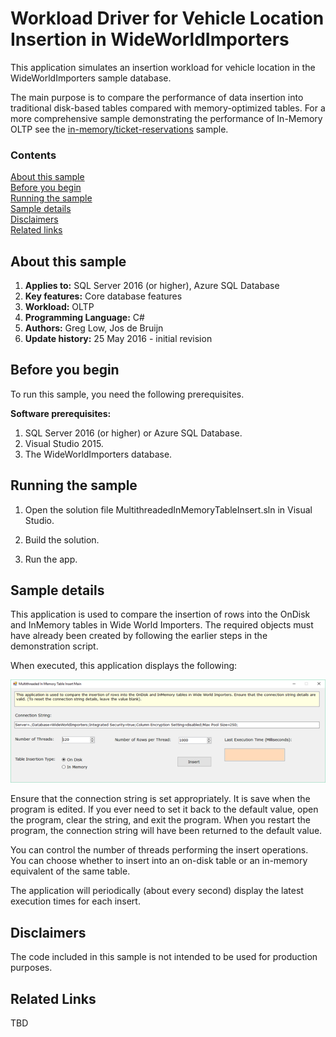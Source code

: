 # Workload Driver for Vehicle Location Insertion in WideWorldImporters

This application simulates an insertion workload for vehicle location in the WideWorldImporters sample database.

The main purpose is to compare the performance of data insertion into traditional disk-based tables compared with memory-optimized tables. For a more comprehensive sample demonstrating the performance of In-Memory OLTP see the [in-memory/ticket-reservations](/samples/features/in-memory/ticket-reservations) sample.

### Contents

[About this sample](#about-this-sample)<br/>
[Before you begin](#before-you-begin)<br/>
[Running the sample](#run-this-sample)<br/>
[Sample details](#sample-details)<br/>
[Disclaimers](#disclaimers)<br/>
[Related links](#related-links)<br/>


<a name=about-this-sample></a>

## About this sample

<!-- Delete the ones that don't apply -->
1. **Applies to:** SQL Server 2016 (or higher), Azure SQL Database
1. **Key features:** Core database features
1. **Workload:** OLTP
1. **Programming Language:** C#
1. **Authors:** Greg Low, Jos de Bruijn
1. **Update history:** 25 May 2016 - initial revision

<a name=before-you-begin></a>

## Before you begin

To run this sample, you need the following prerequisites.

**Software prerequisites:**

<!-- Examples -->
1. SQL Server 2016 (or higher) or Azure SQL Database. 
2. Visual Studio 2015.
3. The WideWorldImporters database.

<a name=run-this-sample></a>

## Running the sample

1. Open the solution file MultithreadedInMemoryTableInsert.sln in Visual Studio.

2. Build the solution.

3. Run the app.

## Sample details

This application is used to compare the insertion of rows into the OnDisk and InMemory tables in Wide World Importers. The required objects must have already been created by following the earlier steps in the demonstration script.

When executed, this application displays the following:

![Alt text](/media/wide-world-importers-vehicle-location-insert-app.png "WideWorldImporters Vehicle Location Workload Simulation")

Ensure that the connection string is set appropriately. It is save when the program is edited. If you ever need to set it back to the default value, open the program, clear the string, and exit the program. When you restart the program, the connection string will have been returned to the default value.

You can control the number of threads performing the insert operations. You can choose whether to insert into an on-disk table or an in-memory equivalent of the same table. 

The application will periodically (about every second) display the latest execution times for each insert.


<a name=disclaimers></a>

## Disclaimers
The code included in this sample is not intended to be used for production purposes.

<a name=related-links></a>

## Related Links
<!-- Links to more articles. Remember to delete "en-us" from the link path. -->
TBD


